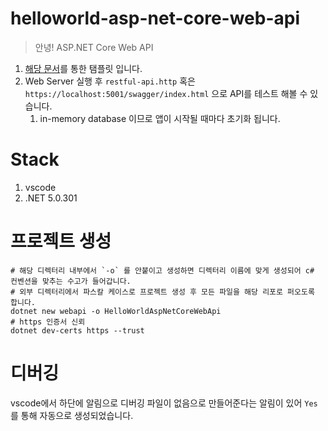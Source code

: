 # helloworld-asp-net-core-web-api

> 안녕! ASP.NET Core Web API

1. [해당 문서](https://docs.microsoft.com/ko-kr/aspnet/core/tutorials/first-web-api?view=aspnetcore-5.0&tabs=visual-studio)를 통한 탬플릿 입니다.
1. Web Server 실행 후 `restful-api.http` 혹은 `https://localhost:5001/swagger/index.html` 으로 API를 테스트 해볼 수 있습니다.
   1. in-memory database 이므로 앱이 시작될 때마다 초기화 됩니다.

# Stack

1. vscode
1. .NET 5.0.301

# 프로젝트 생성

```shell
# 해당 디렉터리 내부에서 `-o` 를 안붙이고 생성하면 디렉터리 이름에 맞게 생성되어 c# 컨벤션을 맞추는 수고가 들어갑니다.
# 외부 디렉터리에서 파스칼 케이스로 프로젝트 생성 후 모든 파일을 해당 리포로 퍼오도록 합니다.
dotnet new webapi -o HelloWorldAspNetCoreWebApi
# https 인증서 신뢰
dotnet dev-certs https --trust
```

# 디버깅

vscode에서 하단에 알림으로 디버깅 파일이 없음으로 만들어준다는 알림이 있어 `Yes` 를 통해 자동으로 생성되었습니다.
